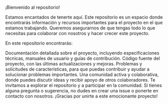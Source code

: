 ¡Bienvenido al repositorio!

Estamos encantados de tenerte aquí. Este repositorio es un espacio donde encontrarás información y recursos importantes para el proyecto en el que estamos trabajando. Queremos asegurarnos de que tengas todo lo que necesitas para colaborar con nosotros y hacer crecer este proyecto.

En este repositorio encontrarás:

Documentación detallada sobre el proyecto, incluyendo especificaciones técnicas, manuales de usuario y guías de contribución.
Código fuente del proyecto, con las últimas actualizaciones y mejoras.
Problemas y solicitudes de características, para que puedas contribuir y ayudar a solucionar problemas importantes.
Una comunidad activa y colaborativa, donde puedes discutir ideas y recibir apoyo de otros colaboradores.
Te invitamos a explorar el repositorio y a participar en la comunidad. Si tienes alguna pregunta o sugerencia, no dudes en crear una issue o ponerte en contacto con nosotros. ¡Gracias por unirte a este emocionante proyecto!
